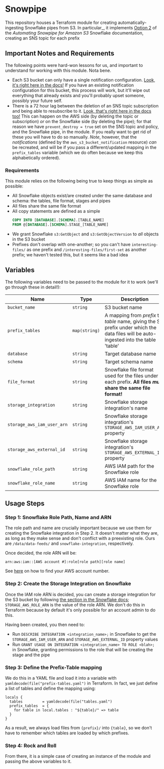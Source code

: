 # Snowpipe

This repository houses a Terraform module for creating automatically-ingesting Snowflake
pipes from S3. In particular_, it implements [Option 2](https://docs.snowflake.com/en/user-guide/data-load-snowpipe-auto-s3.html#option-2-configuring-amazon-sns-to-automate-snowpipe-using-sqs-notifications)
of the _Automating Snowpipe for Amazon S3_ Snowflake documentation, creating an SNS
topic for each prefix

## Important Notes and Requirements

The following points were hard-won lessons for us, and important to understand for working with this
module. Nota bene.

- Each S3 bucket can only have a single notification configuration.
  [Look, it's right here in the docs!](https://registry.terraform.io/providers/hashicorp/aws/latest/docs/resources/s3_bucket_notification)
  If you have an existing notification configuration for this bucket, this process will work, but
  it'll wipe out everything that already exists and you'll probably upset someone, possibly your
  future self.
- There is a 72 hour lag between the deletion of an SNS topic subscription and being able to
  resubscribe to it.
  [Look, that's right here in the docs too!](https://docs.snowflake.com/en/user-guide/data-load-snowpipe-ts.html#snowpipe-stops-loading-files-after-amazon-sns-topic-subscription-is-deleted)
  This can happen on the AWS side (by deleting the topic or subscription) _or_ on the Snowflake side
  (by deleting the pipe); for that reason we have `prevent_destroy = true` set on the SNS topic
  and policy, and the Snowflake pipe, in the module. If you really want to get rid of these you
  will have to do so manually. *Note*, however, that the _notifications_ (defined by the
  `aws_s3_bucket_notification` resource) _can_ be recreated, and will be if you pass a
  different/updated mapping in the `prefix_tables` variable (which we do often because we keep this
  alphabetically ordered).


### Requirements

This module relies on the following being true to keep things as simple as possible:

- All Snowflake objects exist/are created under the same database and schema: the tables,
  file format, stages and pipes
- All files share the same file format
- All copy statements are defined as a simple
  ```sql
  COPY INTO [DATABASE].[SCHEMA].[TABLE_NAME]
  FROM @[DATABASE].[SCHEMA].STAGE_[TABLE_NAME]
  ```
- We grant Snowflake `s3:GetObject` and `s3:GetObjectVersion` to _all_ objects in the S3 bucket
- Prefixes don't overlap with one-another; so you can't have `interesting-files/` as one prefix
  and `/interesting-files/first-set` as another prefix; we haven't tested this, but it seems like a
  bad idea


## Variables

The following variables need to be passed to the module for it to work (we'll go through these in detail!):

| Name                             | Type          | Description                                                                                                                           |
|----------------------------------|---------------|---------------------------------------------------------------------------------------------------------------------------------------|
| `bucket_name`                    | `string`      | S3 bucket name                                                                                                                        |
| `prefix_tables`                  | `map(string)` | A mapping from *prefix* to *table* name, giving the S3 prefix under which the data files will be auto-ingested into the table 'table' |
| `database`                       | `string`      | Target database name                                                                                                                  |
| `schema`                         | `string`      | Target schema name                                                                                                                    |
| `file_format`                    | `string`      | Snowflake file format used for the files under each prefix. **All files _must_ share the same file format!**                          |
| `storage_integration`            | `string`      | Snowflake storage integration's name                                                                                                  |
| `storage_aws_iam_user_arn`       | `string`      | Snowflake storage integration's `STORAGE_AWS_IAM_USER_ARN` property                                                                   |
| `storage_aws_external_id`        | `string`      | Snowflake storage integration's `STORAGE_AWS_EXTERNAL_ID` property                                                                    |
| `snowflake_role_path`            | `string`      | AWS IAM path for the Snowflake role                                                                                                   |
| `snowflake_role_name`            | `string`      | AWS IAM name for the Snowflake role                                                                                                   |


## Usage Steps

### Step 1: Snowflake Role Path, Name and ARN

The role path and name are crucially important because we use them for creating the Snowflake
integration in Step 2. It doesn't matter what they are, as long as they make sense and don't
conflict with a preexisting role. Ours are `/data/data-feeds/` and `snowflake-integration`,
respectively.

Once decided, the role ARN will be:

`arn:aws:iam::[AWS account #]:role[role path][role name]`

See [here](https://docs.aws.amazon.com/IAM/latest/UserGuide/console_account-alias.html) on how to
find your AWS account number.

### Step 2: Create the Storage Integration on Snowflake

Once the IAM role ARN is decided, you can create a storage integration for the S3 bucket by
following [the section in the Snowflake docs](https://docs.snowflake.com/en/user-guide/data-load-snowpipe-auto-s3.html#step-3-create-a-cloud-storage-integration-in-snowflake);
`STORAGE_AWS_ROLE_ARN` is the value of the role ARN. We don't do this in Terraform because by
default it's only possible for an account admin to do this.

Having been created, you then need to:

- Run `DESCRIBE INTEGRATION <integration_name>;` in Snowflake to get the `STORAGE_AWS_IAM_USER_ARN`
  and `STORAGE_AWS_EXTERNAL_ID` property values
- Run `GRANT USAGE ON INTEGRATION <integration_name> TO ROLE <blah>;` in Snowflake, granting
  permissions to the role that will be creating the stage and the pipe

### Step 3: Define the Prefix-Table mapping

We do this in a YAML file and load it into a variable with `yamldecode(file("prefix-tables.yaml")`
in Terraform. In fact, we just define a list of tables and define the mapping using:

```hcl
locals {
  tables         = yamldecode(file("tables.yaml")
  prefix_tables  = {
    for table in local.tables : "${table}/" => table
  }
}
```

As a result, we always load files from `{prefix}/` into `{table}`, so we don't have to remember
which tables are loaded by which prefixes.

### Step 4: Rock and Roll

From there, it is a simple case of creating an instance of the module and passing the above
variables to it.
